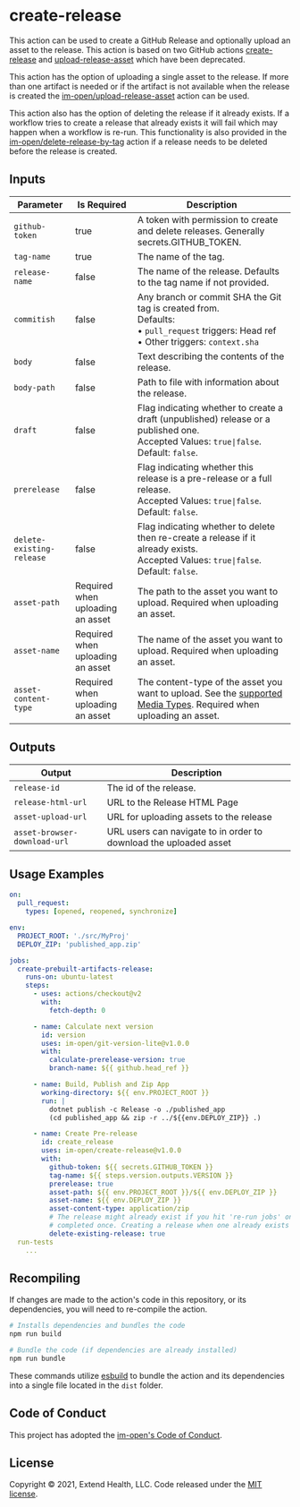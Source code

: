 # create-release

This action can be used to create a GitHub Release and optionally upload an asset to the release.  This action is based on two GitHub actions [create-release] and [upload-release-asset] which have been deprecated.

This action has the option of uploading a single asset to the release.  If more than one artifact is needed or if the artifact is not available when the release is created the [im-open/upload-release-asset] action can be used.

This action also has the option of deleting the release if it already exists.  If a workflow tries to create a release that already exists it will fail which may happen when a workflow is re-run.  This functionality is also provided in the [im-open/delete-release-by-tag] action if a release needs to be deleted before the release is created.

## Inputs
| Parameter                 | Is Required                      | Description                                                                                                                                       |
| ------------------------- | -------------------------------- | ------------------------------------------------------------------------------------------------------------------------------------------------- |
| `github-token`            | true                             | A token with permission to create and delete releases.  Generally secrets.GITHUB_TOKEN.                                                           |
| `tag-name`                | true                             | The name of the tag.                                                                                                                              |
| `release-name`            | false                            | The name of the release. Defaults to the tag name if not provided.                                                                                |
| `commitish`               | false                            | Any branch or commit SHA the Git tag is created from. <br/>Defaults: <br/>• `pull_request` triggers: Head ref<br/>• Other triggers: `context.sha` |
| `body`                    | false                            | Text describing the contents of the release.                                                                                                      |
| `body-path`               | false                            | Path to file with information about the release.                                                                                                  |
| `draft`                   | false                            | Flag indicating whether to create a draft (unpublished) release or a published one.<br/>Accepted Values: `true\|false`.  Default: `false`.        |
| `prerelease`              | false                            | Flag indicating whether this release is a pre-release or a full release.<br/>Accepted Values: `true\|false`.  Default: `false`.                   |
| `delete-existing-release` | false                            | Flag indicating whether to delete then re-create a release if it already exists.<br/>Accepted Values: `true\|false`.  Default: `false`.           |
| `asset-path`              | Required when uploading an asset | The path to the asset you want to upload.  Required when uploading an asset.                                                                      |
| `asset-name`              | Required when uploading an asset | The name of the asset you want to upload.   Required when uploading an asset.                                                                     |
| `asset-content-type`      | Required when uploading an asset | The content-type of the asset you want to upload. See the [supported Media Types].  Required when uploading an asset.                             |

## Outputs
| Output                       | Description                                                       |
| ---------------------------- | ----------------------------------------------------------------- |
| `release-id`                 | The id of the release.                                            |
| `release-html-url`           | URL to the Release HTML Page                                      |
| `asset-upload-url`           | URL for uploading assets to the release                           |
| `asset-browser-download-url` | URL users can navigate to in order to download the uploaded asset |

## Usage Examples

```yml
on: 
  pull_request:
    types: [opened, reopened, synchronize]

env:
  PROJECT_ROOT: './src/MyProj'
  DEPLOY_ZIP: 'published_app.zip'

jobs:
  create-prebuilt-artifacts-release:
    runs-on: ubuntu-latest
    steps:
      - uses: actions/checkout@v2
        with: 
          fetch-depth: 0

      - name: Calculate next version
        id: version
        uses: im-open/git-version-lite@v1.0.0
        with:
          calculate-prerelease-version: true
          branch-name: ${{ github.head_ref }}

      - name: Build, Publish and Zip App
        working-directory: ${{ env.PROJECT_ROOT }}
        run: |
          dotnet publish -c Release -o ./published_app 
          (cd published_app && zip -r ../${{env.DEPLOY_ZIP}} .)

      - name: Create Pre-release
        id: create_release
        uses: im-open/create-release@v1.0.0
        with:
          github-token: ${{ secrets.GITHUB_TOKEN }}
          tag-name: ${{ steps.version.outputs.VERSION }}
          prerelease: true
          asset-path: ${{ env.PROJECT_ROOT }}/${{ env.DEPLOY_ZIP }}
          asset-name: ${{ env.DEPLOY_ZIP }}
          asset-content-type: application/zip
          # The release might already exist if you hit 're-run jobs' on a workflow run that already
          # completed once. Creating a release when one already exists will fail, add the tag to delete it.
          delete-existing-release: true
  run-tests    
    ...
```

## Recompiling

If changes are made to the action's code in this repository, or its dependencies, you will need to re-compile the action.

```sh
# Installs dependencies and bundles the code
npm run build

# Bundle the code (if dependencies are already installed)
npm run bundle
```
These commands utilize [esbuild](https://esbuild.github.io/getting-started/#bundling-for-node) to bundle the action and
its dependencies into a single file located in the `dist` folder.

## Code of Conduct

This project has adopted the [im-open's Code of Conduct](https://github.com/im-open/.github/blob/master/CODE_OF_CONDUCT.md).

## License

Copyright &copy; 2021, Extend Health, LLC. Code released under the [MIT license](LICENSE).

[create-release]: https://github.com/actions/create-release
[upload-release-asset]: https://github.com/actions/upload-release-asset
[im-open/delete-release-by-tag]: https://github.com/im-open/delete-release-by-tag
[im-open/upload-release-asset]: https://github.com/im-open/upload-release-asset
[supported Media Types]: https://www.iana.org/assignments/media-types/media-types.xhtml